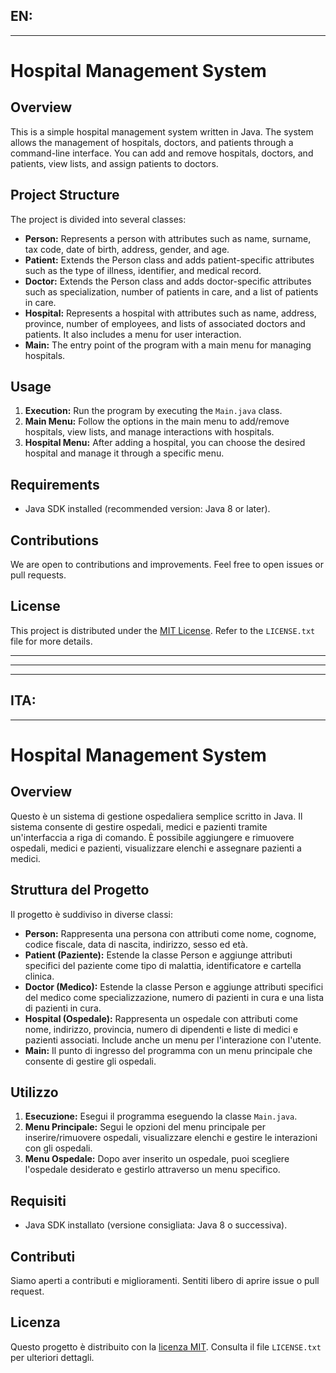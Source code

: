 ## EN:
---------------------------------------------------------------------------------------------------------------------------------------------------------------------------------------------
# Hospital Management System

## Overview
This is a simple hospital management system written in Java. The system allows the management of hospitals, doctors, and patients through a command-line interface. You can add and remove hospitals, doctors, and patients, view lists, and assign patients to doctors.

## Project Structure
The project is divided into several classes:

- **Person:** Represents a person with attributes such as name, surname, tax code, date of birth, address, gender, and age.
- **Patient:** Extends the Person class and adds patient-specific attributes such as the type of illness, identifier, and medical record.
- **Doctor:** Extends the Person class and adds doctor-specific attributes such as specialization, number of patients in care, and a list of patients in care.
- **Hospital:** Represents a hospital with attributes such as name, address, province, number of employees, and lists of associated doctors and patients. It also includes a menu for user interaction.
- **Main:** The entry point of the program with a main menu for managing hospitals.

## Usage
1. **Execution:** Run the program by executing the `Main.java` class.
2. **Main Menu:** Follow the options in the main menu to add/remove hospitals, view lists, and manage interactions with hospitals.
3. **Hospital Menu:** After adding a hospital, you can choose the desired hospital and manage it through a specific menu.

## Requirements
- Java SDK installed (recommended version: Java 8 or later).

## Contributions
We are open to contributions and improvements. Feel free to open issues or pull requests.

## License
This project is distributed under the [MIT License](LICENSE.txt). Refer to the `LICENSE.txt` file for more details.

---
---
---

## ITA:
--------------------------------------------------------------------------------------------
# Hospital Management System

## Overview
Questo è un sistema di gestione ospedaliera semplice scritto in Java. Il sistema consente di gestire ospedali, medici e pazienti tramite un'interfaccia a riga di comando. È possibile aggiungere e rimuovere ospedali, medici e pazienti, visualizzare elenchi e assegnare pazienti a medici.

## Struttura del Progetto
Il progetto è suddiviso in diverse classi:

- **Person:** Rappresenta una persona con attributi come nome, cognome, codice fiscale, data di nascita, indirizzo, sesso ed età.
- **Patient (Paziente):** Estende la classe Person e aggiunge attributi specifici del paziente come tipo di malattia, identificatore e cartella clinica.
- **Doctor (Medico):** Estende la classe Person e aggiunge attributi specifici del medico come specializzazione, numero di pazienti in cura e una lista di pazienti in cura.
- **Hospital (Ospedale):** Rappresenta un ospedale con attributi come nome, indirizzo, provincia, numero di dipendenti e liste di medici e pazienti associati. Include anche un menu per l'interazione con l'utente.
- **Main:** Il punto di ingresso del programma con un menu principale che consente di gestire gli ospedali.

## Utilizzo
1. **Esecuzione:** Esegui il programma eseguendo la classe `Main.java`.
2. **Menu Principale:** Segui le opzioni del menu principale per inserire/rimuovere ospedali, visualizzare elenchi e gestire le interazioni con gli ospedali.
3. **Menu Ospedale:** Dopo aver inserito un ospedale, puoi scegliere l'ospedale desiderato e gestirlo attraverso un menu specifico.

## Requisiti
- Java SDK installato (versione consigliata: Java 8 o successiva).

## Contributi
Siamo aperti a contributi e miglioramenti. Sentiti libero di aprire issue o pull request.

## Licenza
Questo progetto è distribuito con la [licenza MIT](LICENSE.txt). Consulta il file `LICENSE.txt` per ulteriori dettagli.


